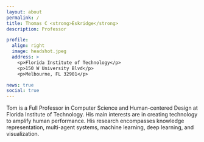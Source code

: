 ```yaml
---
layout: about
permalink: /
title: Thomas C <strong>Eskridge</strong>
description: Professor

profile:
  align: right
  image: headshot.jpeg
  address: >
    <p>Florida Institute of Technology</p>
    <p>150 W University Blvd</p>
    <p>Melbourne, FL 32901</p>

news: true
social: true
---
```


Tom is a Full Professor in Computer Science and Human-centered Design at Florida Institute of Technology.  His main interests are in creating technology to amplify human performance. His research encompasses knowledge representation, multi-agent systems, machine learning, deep learning, and visualization.

